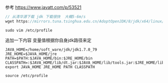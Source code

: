 

参考 https://www.javatt.com/p/53521

```javascript
// 从清华源下载 jdk 下载很快  大概5-6m/s
wget https://mirrors.tuna.tsinghua.edu.cn/AdoptOpenJDK/8/jdk/x64/linux/OpenJDK8U-jdk_x64_linux_openj9_8u292b10_openj9-0.26.0.tar.gz
```



```shell
sudo vim /etc/profile
```

追加一下内容  变量值根据你自身jdk路径来定

```shell
JAVA_HOME=/home/soft_ware/jdk/jdk1.7.0_79
JRE_HOME=$JAVA_HOME/jre 
PATH=$PATH:$JAVA_HOME/bin:$JRE_HOME/bin     
CLASSPATH=:$JAVA_HOME/lib/dt.jar:$JAVA_HOME/lib/tools.jar:$JRE_HOME/lib
export JAVA_HOME JRE_HOME PATH CLASSPATH
```

```shell
source /etc/profile
```

